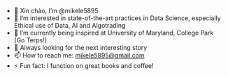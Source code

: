- 👋 Xin chào, I’m @mikele5895
- 👀 I’m interested in state-of-the-art practices in Data Science, especially Ethical use of Data, AI and Algotrading
- 🌱 I’m currently being inspired at University of Maryland, College Park (Go Terps!)
- 💞️ Always looking for the next interesting story
- 📫 How to reach me: mikele5895@gmail.com
- ⚡ Fun fact: I function on great books and coffee!

<!---
lehai8595/lehai8595 is a ✨ special ✨ repository because its `README.md` (this file) appears on your GitHub profile.
You can click the Preview link to take a look at your changes.
--->
